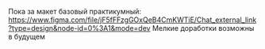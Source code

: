 Пока за макет базовый практикумный:
https://www.figma.com/file/jF5fFFzgGOxQeB4CmKWTiE/Chat_external_link?type=design&node-id=0%3A1&mode=dev 
Мелкие доработки возможны в будущем